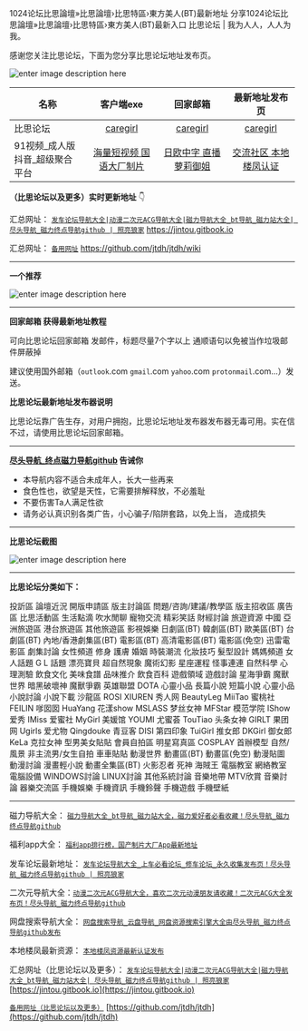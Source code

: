 1024论坛比思論壇»比思論壇›比思特區›東方美人(BT)最新地址 分享1024论坛比思論壇»比思論壇›比思特區›東方美人(BT)最新入口
比思论坛 | 我为人人，人人为我。  

感谢您关注比思论坛，下面为您分享比思论坛地址发布页。

![enter image description here](https://img68.pixhost.to/images/36/265202218_23.jpg)



| 名称                           |                     客户端exe                      |                     回家邮箱                      |                  最新地址发布页                  |
| ------------------------------ | :------------------------------------------------: | :-----------------------------------------------: | :----------------------------------------------: |
| 比思论坛                       |      [caregirl](http://caregirl.net/302.html)      |     [caregirl](http://caregirl.net/302.html)      |     [caregirl](http://caregirl.net/302.html)     |
| 91视频_成人版抖音_超级聚合平台 | [海量短视频 国语大厂制片](https://v.hallo365.top/) | [日欧中字 直播 萝莉御姐](https://v.hallo365.top/) | [交流社区 本地楼凤认证](https://v.hallo365.top/) |



**（比思论坛以及更多）实时更新地址** 👇

汇总网址： [`发车论坛导航大全|动漫二次元ACG导航大全|磁力导航大全_bt导航_磁力站大全| 尽头导航_磁力终点导航github | 照亮狼家`](https://jintou.gitbook.io)  https://jintou.gitbook.io  

汇总网址： [`备用网址`](https://github.com/jtdh/jtdh/wiki)  https://github.com/jtdh/jtdh/wiki

***

**一个推荐**

![enter image description here](https://img68.pixhost.to/images/22/264638732_91-app.jpg)

***

**回家邮箱 获得最新地址教程**

可向比思论坛回家邮箱 发邮件，标题尽量7个字以上 通顺语句以免被当作垃圾邮件屏蔽掉

 建议使用国外邮箱（`outlook`.com `gmail`.com `yahoo`.com `protonmail`.com...）发送。


**比思论坛最新地址发布器说明**

 比思论坛靠广告生存，对用户拥抱，比思论坛地址发布器发布器无毒可用。实在信不过，请使用比思论坛回家邮箱。


***

**[尽头导航_终点磁力导航github](https://jintou.gitbook.io/) 告诫你**

  - 本导航内容不适合未成年人，长大一些再来
   - 食色性也，欲望是天性，它需要排解释放，不必羞耻 
   - 不要伤害Ta人满足性欲 
   - 请务必认真识别各类广告，小心骗子/陷阱套路，以免上当， 造成损失


***

**比思论坛截图**

![enter image description here](https://img68.pixhost.to/images/36/265202237_25.jpg)

***

**比思论坛分类如下：**

投訢區 論壇近況 開版申請區 版主討論區 問題/咨詢/建議/教學區 版主招收區 廣告區 比思活動區 生活點滴 吹水閒聊 寵物交流 精彩笑話 財經討論 旅遊資源 中國 亞洲旅遊區 港台旅遊區 其他旅遊區 影視娛樂 日劇區(BT) 韓劇區(BT) 歐美區(BT) 台劇區(BT) 內地/香港劇集區(BT) 電影區(BT) 高清電影區(BT) 電影區(免空) 迅雷電影區 劇集討論 女性頻道 修身 護膚 婚姻 時裝潮流 化妝技巧 髮型設計 媽媽頻道 女人話題 G L 話題 漂亮寶貝 超自然現象 魔術幻影 星座運程 怪事連連 自然科學 心理測驗 飲食文化 美味食譜 品味推介 飲食百科 遊戲領域 遊戲討論 星海爭霸 魔獸世界 暗黑破壞神 魔獸爭霸 英雄聯盟 DOTA 心靈小品 長篇小說 短篇小說 心靈小品 小說討論 小說下載 沙龍區 ROSI XIUREN 秀人网 BeautyLeg MiiTao 蜜桃社 FEILIN 嗲囡囡 HuaYang 花漾show MSLASS 梦丝女神 MFStar 模范学院 IShow 爱秀 IMiss 爱蜜社 MyGirl 美媛馆 YOUMI 尤蜜荟 TouTiao 头条女神 GIRLT 果团网 Ugirls 爱尤物 Qingdouke 青豆客 DISI 第四印象 TuiGirl 推女郎 DKGirl 御女郎 KeLa 克拉女神 型男美女貼貼 會員自拍區 明星寫真區 COSPLAY 首辦模型 自然/風景 非主流男/女生自拍 車車貼貼 動漫世界 動畫區(BT) 動畫區(免空) 動漫貼圖 動漫討論 漫畫輕小說 動畫全集區(BT) 火影忍者 死神 海賊王 電腦教室 網絡教室 電腦設備 WINDOWS討論 LINUX討論 其他系統討論 音樂地帶 MTV欣賞 音樂討論 器樂交流區 手機娛樂 手機資訊 手機鈴聲 手機遊戲 手機壁紙

***

磁力导航大全： [`磁力导航大全_bt导航_磁力站大全，磁力爱好者必看收藏！尽头导航_磁力终点导航github`](https://github.com/jtdh/cili/wiki)

 福利app大全： [`福利app排行榜，国产制片大厂App最新地址`](https://github.com/jtdh/app/wiki)

发车论坛最新地址： [`发车论坛导航大全_上车必看论坛_修车论坛_永久收集发布页！尽头导航_磁力终点导航github | 照亮狼家`](https://github.com/jtdh/luntan/wiki)

 二次元导航大全：[`动漫二次元ACG导航大全，喜欢二次元动漫朋友请收藏！二次元ACG大全发布页！尽头导航_磁力终点导航github`](https://github.com/jtdh/dongman/wiki)

网盘搜索导航大全： [`网盘搜索导航_云盘导航_网盘资源搜索引擎大全由尽头导航_磁力终点导航github发布`](https://github.com/jtdh/wangpan/wiki)

本地楼凤最新资源： [`本地楼凤资源最新认证发布`](https://github.com/jtdh/loufeng/wiki)

汇总网址（比思论坛以及更多）： [`发车论坛导航大全|动漫二次元ACG导航大全|磁力导航大全_bt导航_磁力站大全| 尽头导航_磁力终点导航github | 照亮狼家`](https://jintou.gitbook.io/)  [https://jintou.gitbook.io](https://jintou.gitbook.io)

[`备用网址（比思论坛以及更多）`](https://github.com/jtdh/jtdh)  [https://github.com/jtdh/jtdh](https://github.com/jtdh/jtdh)
